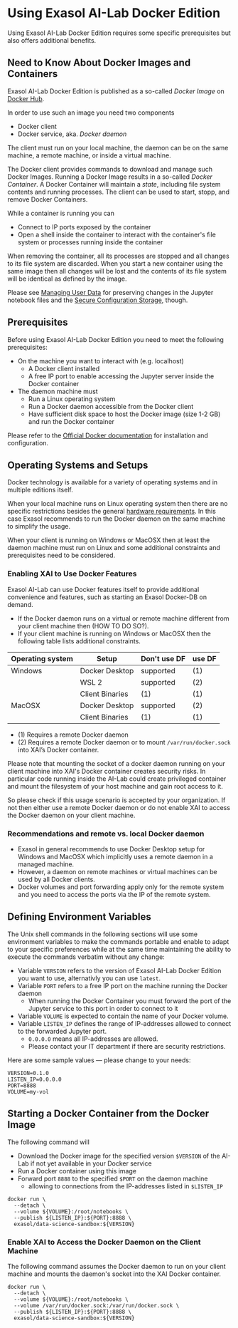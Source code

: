 # Using Exasol AI-Lab Docker Edition

Using Exasol AI-Lab Docker Edition requires some specific prerequisites but also offers additional benefits.

## Need to Know About Docker Images and Containers

Exasol AI-Lab Docker Edition is published as a so-called _Docker Image_ on [Docker Hub](https://hub.docker.com/r/exasol/data-science-sandbox).

In order to use such an image you need two components
* Docker client
* Docker service, aka. _Docker daemon_

The client must run on your local machine, the daemon can be on the same machine, a remote machine, or inside a virtual machine.

The Docker client provides commands to download and manage such Docker Images.
Running a Docker Image results in a so-called _Docker Container_.
A Docker Container will maintain a _state_, including file system contents and running processes.
The client can be used to start, stopp, and remove Docker Containers.

While a container is running you can
* Connect to IP ports exposed by the container
* Open a shell inside the container to interact with the container's file system or processes running inside the container

When removing the container, all its processes are stopped and all changes to its file system are discarded. When you start a new container using the same image then all changes will be lost and the contents of its file system will be identical as defined by the image.

Please see [Managing User Data](managing_user_data.md) for preserving changes in the Jupyter notebook files and the [Secure Configuration Storage](secure_configuration_storage.md), though.

## Prerequisites

Before using Exasol AI-Lab Docker Edition you need to meet the following prerequisites:
* On the machine you want to interact with (e.g. localhost)
  * A Docker client installed
  * A free IP port to enable accessing the Jupyter server inside the Docker container
* The daemon machine must
  * Run a Linux operating system
  * Run a Docker daemon accessible from the Docker client
  * Have sufficient disk space to host the Docker image (size 1-2 GB) and run the Docker container

Please refer to the [Official Docker documentation](https://docs.docker.com) for installation and configuration.

## Operating Systems and Setups

Docker technology is available for a variety of operating systems and in multiple editions itself.

When your local machine runs on Linux operating system then there are no specific restrictions besides the general [hardware requirements](user_guide.md#hardware-requirements). In this case Exasol recommends to run the Docker daemon on the same machine to simplify the usage.

When your client is running on Windows or MacOSX then at least the daemon machine must run on Linux and some additional constraints and prerequisites need to be considered.

### Enabling XAI to Use Docker Features

<!-- does this apply only to the docker edition? -->
<!-- for what does a user need these features? -->
<!-- How about the privileged mode required for Exasol Docker DB? -->

Exasol AI-Lab can use Docker features itself to provide additional convenience and features, such as starting an Exasol Docker-DB on demand.

<!-- How does the DinD relate to Linux operating system? -->

* If the Docker daemon runs on a virtual or remote machine different from your client machine then (HOW TO DO SO?).
* If your client machine is running on Windows or MacOSX then the following table lists additional constraints.

| Operating system | Setup           | Don't use DF | use DF |
|------------------|-----------------|--------------|--------|
| Windows          | Docker Desktop  | supported    | (1)    |
|                  | WSL 2           | supported    | (2)    |
|                  | Client Binaries | (1)          | (1)    |
| MacOSX           | Docker Desktop  | supported    | (2)    |
|                  | Client Binaries | (1)          | (1)    |

* (1) Requires a remote Docker daemon
* (2) Requires a remote Docker daemon or to mount `/var/run/docker.sock` into XAI’s Docker container.

Please note that mounting the socket of a docker daemon running on your client machine into XAI's Docker container creates security risks. In particular code running inside the AI-Lab could create privileged container and mount the filesystem of your host machine and gain root access to it.

So please check if this usage scenario is accepted by your organization. If not then either use a remote Docker daemon or do not enable XAI to access the Docker daemon on your client machine.

### Recommendations and remote vs. local Docker daemon

* Exasol in general recommends to use Docker Desktop setup for Windows and MacOSX which implicitly uses a remote daemon in a managed machine.
* However, a daemon on remote machines or virtual machines can be used by all Docker clients.
* Docker volumes and port forwarding apply only for the remote system and you need to access the ports via the IP of the remote system.

## Defining Environment Variables

The Unix shell commands in the following sections will use some environment variables to make the commands portable and enable to adapt to your specific preferences while at the same time maintaining the ability to execute the commands verbatim without any change:
* Variable `VERSION` refers to the version of Exasol AI-Lab Docker Edition you want to use, alternativly you can use `latest`.
* Variable `PORT` refers to a free IP port on the machine running the Docker daemon
  * When running the Docker Container you must forward the port of the Jupyter service to this port in order to connect to it
* Variable `VOLUME` is expected to contain the name of your Docker volume.
* Variable `LISTEN_IP` defines the range of IP-addresses allowed to connect to the forwarded Jupyter port.
  * `0.0.0.0` means all IP-addresses are allowed.
  * Please contact your IT department if there are security restrictions.

Here are some sample values &mdash; please change to your needs:

```shell
VERSION=0.1.0
LISTEN_IP=0.0.0.0
PORT=8888
VOLUME=my-vol
```

## Starting a Docker Container from the Docker Image

The following command will
* Download the Docker image for the specified version `$VERSION` of the AI-Lab if not yet available in your Docker service
* Run a Docker container using this image
* Forward port `8888` to the specified `$PORT` on the daemon machine
  * allowing to connections from the IP-addresses listed in `$LISTEN_IP`

```shell
docker run \
  --detach \
  --volume ${VOLUME}:/root/notebooks \
  --publish ${LISTEN_IP}:${PORT}:8888 \
  exasol/data-science-sandbox:${VERSION}
```

### Enable XAI to Access the Docker Daemon on the Client Machine

The following command assumes the Docker daemon to run on your client machine and mounts the daemon's socket into the XAI Docker container.

```shell
docker run \
  --detach \
  --volume ${VOLUME}:/root/notebooks \
  --volume /var/run/docker.sock:/var/run/docker.sock \
  --publish ${LISTEN_IP}:${PORT}:8888 \
  exasol/data-science-sandbox:${VERSION}
```

